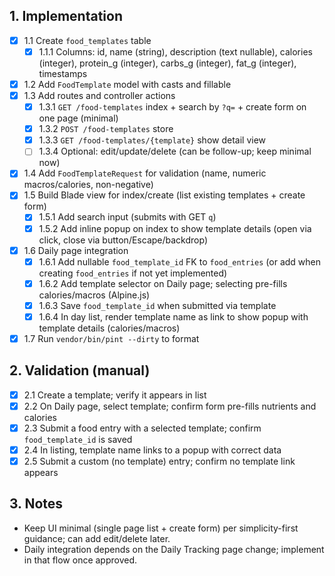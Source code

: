## 1. Implementation
- [x] 1.1 Create `food_templates` table
  - [x] 1.1.1 Columns: id, name (string), description (text nullable), calories (integer), protein_g (integer), carbs_g (integer), fat_g (integer), timestamps
- [x] 1.2 Add `FoodTemplate` model with casts and fillable
- [x] 1.3 Add routes and controller actions
  - [x] 1.3.1 `GET /food-templates` index + search by `?q=` + create form on one page (minimal)
  - [x] 1.3.2 `POST /food-templates` store
  - [x] 1.3.3 `GET /food-templates/{template}` show detail view
  - [ ] 1.3.4 Optional: edit/update/delete (can be follow-up; keep minimal now)
- [x] 1.4 Add `FoodTemplateRequest` for validation (name, numeric macros/calories, non-negative)
- [x] 1.5 Build Blade view for index/create (list existing templates + create form)
  - [x] 1.5.1 Add search input (submits with GET `q`)
  - [x] 1.5.2 Add inline popup on index to show template details (open via click, close via button/Escape/backdrop)
- [x] 1.6 Daily page integration
  - [x] 1.6.1 Add nullable `food_template_id` FK to `food_entries` (or add when creating `food_entries` if not yet implemented)
  - [x] 1.6.2 Add template selector on Daily page; selecting pre-fills calories/macros (Alpine.js)
  - [x] 1.6.3 Save `food_template_id` when submitted via template
  - [x] 1.6.4 In day list, render template name as link to show popup with template details (calories/macros)
- [x] 1.7 Run `vendor/bin/pint --dirty` to format

## 2. Validation (manual)
- [x] 2.1 Create a template; verify it appears in list
- [x] 2.2 On Daily page, select template; confirm form pre-fills nutrients and calories
- [x] 2.3 Submit a food entry with a selected template; confirm `food_template_id` is saved
- [x] 2.4 In listing, template name links to a popup with correct data
- [x] 2.5 Submit a custom (no template) entry; confirm no template link appears

## 3. Notes
- Keep UI minimal (single page list + create form) per simplicity-first guidance; can add edit/delete later.
- Daily integration depends on the Daily Tracking page change; implement in that flow once approved.
